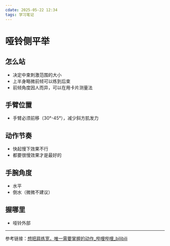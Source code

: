 ```yaml
---
cdate: 2025-05-22 12:34
tags: 学习笔记 
---
```


# 哑铃侧平举

## 怎么站

- 决定中束刺激范围的大小
- 上半身略微前倾可以练到后束
- 前倾角度因人而异，可以在用卡片测量法

## 手臂位置

- 手臂必须前移（30°-45°），减少斜方肌发力

## 动作节奏

- 快起慢下效果不行
- 都要很慢效果才是最好的

## 手腕角度

- 水平
- 倒水（微微不建议）
## 握哪里

- 哑铃外部

---

参考链接：[想把肩练宽，唯一需要掌握的动作_哔哩哔哩_bilibili](https://www.bilibili.com/video/BV1aQJKz6Ezj/?spm_id_from=333.1007.tianma.1-2-2.click&vd_source=028202a94fa5d8ef90ee83b8f049c8f8)